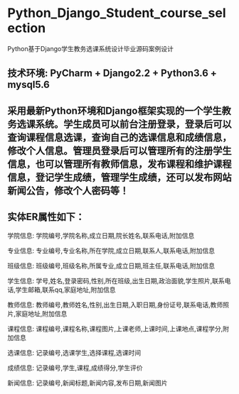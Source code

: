 # Python_Django_Student_course_selection
Python基于Django学生教务选课系统设计毕业源码案例设计

## 技术环境: PyCharm + Django2.2 + Python3.6 + mysql5.6

## 采用最新Python环境和Django框架实现的一个学生教务选课系统。学生成员可以前台注册登录，登录后可以查询课程信息选课，查询自己的选课信息和成绩信息，修改个人信息。管理员登录后可以管理所有的注册学生信息，也可以管理所有教师信息，发布课程和维护课程信息，登记学生成绩，管理学生成绩，还可以发布网站新闻公告，修改个人密码等！

## 实体ER属性如下：
学院信息: 学院编号,学院名称,成立日期,院长姓名,联系电话,附加信息

专业信息: 专业编号,专业名称,所在学院,成立日期,联系人,联系电话,附加信息

班级信息: 班级编号,班级名称,所属专业,成立日期,班主任,联系电话,附加信息

学生信息: 学号,姓名,登录密码,性别,所在班级,出生日期,政治面貌,学生照片,联系电话,学生邮箱,联系qq,家庭地址,附加信息

教师信息: 教师编号,教师姓名,性别,出生日期,入职日期,身份证号,联系电话,教师照片,家庭地址,附加信息

课程信息: 课程编号,课程名称,课程图片,上课老师,上课时间,上课地点,课程学分,附加信息

选课信息: 记录编号,选课学生,选择课程,选课时间

成绩信息: 记录编号,学生,课程,成绩得分,学生评价

新闻信息: 记录编号,新闻标题,新闻内容,发布日期,新闻图片
